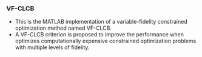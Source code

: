 ### VF-CLCB
* This is the MATLAB implementation of a variable-fidelity constrained optimization method named VF-CLCB.
* A VF-CLCB criterion is proposed to improve the performance when optimizes computationally expensive constrained optimization problems with multiple levels of fidelity.
